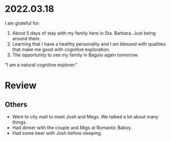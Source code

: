 # 2022.03.18

I am grateful for:

1. About 5 days of stay with my family here in Sta. Barbara. Just being around them.
2. Learning that I have a healthy personality and I am blessed with qualities that make me good with cognitive exploration.
3. The opportunity to see my family in Baguio again tomorrow.

"I am a natural cognitive explorer."

# Review

## Others

- Went to city mall to meet Josh and Megs. We talked a lot about many things.
- Had dinner with the couple and Migs at Romantic Baboy.
- Had some beer with Josh before sleeping.

